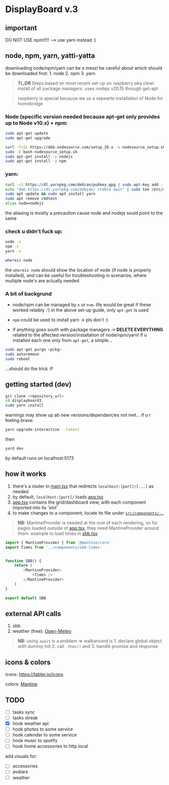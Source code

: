 # DisplayBoard v.3

## important
DO NOT USE npm!!!!! --> use yarn instead :)

## node, npm, yarn, yatti-yatta

downloading node/npm/yarn can be a mess!
be careful about which should be downloaded first: 1. node 2. npm 3. yarn
> **TL;DR** Steps based on most recent set-up on raspberry aka clean install of all package managers. uses nodejs v20.15 through get-apt

>raspberry is special because we us a sepearte installation of Node for homebridge


### Node (specific version needed because apt-get only provides up to Node v10.x) + npm:
```bash
sudo apt-get update
sudo apt-get upgrade

curl -fsSL https://deb.nodesource.com/setup_20.x -o nodesource_setup.sh
sudo -E bash nodesource_setup.sh
sudo apt-get install -y nodejs
sudo apt-get install -y npm
```
### yarn:
```bash
curl -sS https://dl.yarnpkg.com/debian/pubkey.gpg | sudo apt-key add -
echo "deb https://dl.yarnpkg.com/debian/ stable main" | sudo tee /etc/apt/sources.list.d/yarn.list
sudo apt update && sudo apt install yarn
sudo apt remove cmdtest
alias node=nodejs
```

the aliasing is mostly a precaution cause node and nodejs sould point to the same

### check u didn't fuck up:
```bash
node -v
npm -v
yarn -v

whereis node
```

the ```whereis node``` should show the location of node (if node is properly installed), and can be useful for troubleshooting in scenarios, where multiple node's are actually needed

### A bit of backgrund
- node/npm can be managed by ```n``` or ```nvm```. life would be great if these worked relaibly :') in the above set-up guide, only ```apt-get``` is used 

- ```npm``` could be used to install yarn -> pls don't :)

- if anything goes south with package managers -> **DELETE EVERYTHING** related to the affected version/installation of node/npm/yarn! if u installed each one only from ```apt-get```, a simple... 

```bash
sudo apt-get purge <pckg>
sudo autoremove
sudo reboot
```

...should do the trick :P

## getting started (dev)

```bash
git clone <repository_url>
cd displayboard3
sudo yarn install
```
warnings may show up ab new versions/dependancies not met... if u r feeling brave:
```bash
yarn upgrade-interactive --latest
```
then 
```bash
yard dev
```

by default runs on localhost:5173

## how it works
1. there's a router in [main.tsx](src/main.tsx) that redirects ```localhost:[port]/[...]``` as needed
2. by default, ```localhost:[port]/``` loads [app.tsx](src/routes/App.tsx)
3. [app.tsx](src/routes/App.tsx) contains the grid/dashboard view, with each component imported into its 'slot'
4. to make changes to a component, locate its file under [```src/components/..```](src/components)

> **NB:** MantineProvider is needed at the root of each rendering, so for pages loaded outside of [app.tsx](src/routes/App.tsx), they need MantineProvider around them. example to load times in [sbb.tsx](src/routes/sbb.tsx):
```TypeScript
import { MantineProvider } from '@mantine/core'
import Times from '../components/sbb-times'


function SBB() {
    return (
        <MantineProvider>
            <Times />
        </MantineProvider>
    )
}

export default SBB
```

## external API calls
1. sbb
2. weather (free): [Open-Meteo](https://open-meteo.com/en/docs#current=temperature_2m,is_day,weather_code&hourly=temperature_2m,weather_code&daily=weather_code,temperature_2m_max,temperature_2m_min,sunrise,sunset,precipitation_probability_max&timezone=Europe%2FBerlin&forecast_days=3)

> **NB:** using ```await``` is a problem => walkaround is 1. declare global object with dummy init 2. call ```.then()``` and 3. handle promise and response

## icons & colors
icons: https://tabler.io/icons

colors: [Mantine](https://mantine.dev/theming/colors/)

## TODO
- [ ] tasks sync
- [ ] tasks streak
- [x] hook weather api
- [ ] hook photos to some service
- [ ] hook calendar to some service
- [ ] hook music to spotify
- [ ] hook home accessories to http local

add visuals for:
- [ ] accessories
- [ ] avatars
- [ ] weather
